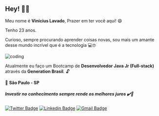 ## Hey! ✋🏽


Meu nome é **Vinícius Lavado**, Prazer em ter você aqui! 😄


Tenho 23 anos.




Curioso, sempre procurando aprender coisas novas, sou mais um amante desse mundo incrível que é a tecnologia 💻🤓



![coding](https://media.giphy.com/media/TRklv98Fvo0Tu/giphy.gif)


Atualmente eu faço um Bootcamp de **Desenvolvedor Java Jr (Full-stack)** através da **Generation Brasil**. 🔓




📍 **São Paulo - SP**




##### Investir no conhecimento sempre rende os melhores juros  ✔️🧠



[![Twitter Badge](https://img.shields.io/badge/-@viniciuslavadox-6633cc?style=flat-square&labelColor=6633cc&logo=twitter&logoColor=white&link=https://twitter.com/viniciuslavadox)](https://twitter.com/viniciuslavadox) 
[![Linkedin Badge](https://img.shields.io/badge/-Vinícius%20Lavado-6633cc?style=flat-square&logo=Linkedin&logoColor=white&link=https://www.linkedin.com/in/viniciuslavado8/)](https://www.linkedin.com/in/viniciuslavado8/) 
[![Gmail Badge](https://img.shields.io/badge/-viniciuslavsilva@gmail.com-6633cc?style=flat-square&logo=Gmail&logoColor=white&link=mailto:viniciuslavsilva)](mailto:viniciuslavsilva@gmail.com)
